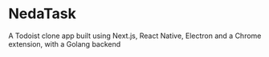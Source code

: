 # NedaTask

A Todoist clone app built using Next.js, React Native, Electron and a Chrome extension, with a Golang backend
